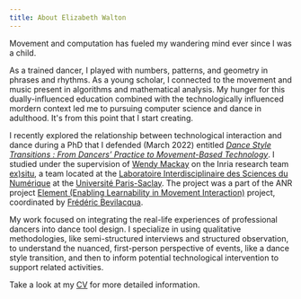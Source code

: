 ```yaml
---
title: About Elizabeth Walton
---
```


Movement and computation has fueled my wandering mind ever since I was a child. 

As a trained dancer, I played with numbers, patterns, and geometry in phrases and rhythms. As a young scholar, I connected to the movement and music present in algorithms and mathematical analysis. My hunger for this dually-influenced education combined with the technologically influenced mordern context led me to pursuing computer science and dance in adulthood. It's from this point that I start creating. 

I recently explored the relationship between technological interaction and dance during a PhD that I defended (March 2022) entitled [*Dance Style Transitions : From Dancers’ Practice to Movement-Based Technology*](https://www.theses.fr/2022UPASG027). I studied under the supervision of [Wendy Mackay](https://ex-situ.lri.fr/people/mackay/) on the Inria research team [ex)situ](https://ex-situ.lri.fr/), a team located at the [Laboratoire Interdisciplinaire des Sciences du Numérique](https://www.lisn.upsaclay.fr/) at the [Université Paris-Saclay](https://www.universite-paris-saclay.fr/en). The project was a part of the ANR project [Element (Enabling Learnability in Movement Interaction)](https://element-project.ircam.fr/) project, coordinated by [Frédéric Bevilacqua](https://frederic-bevilacqua.net/).

My work focused on integrating the real-life experiences of professional dancers into dance tool design. I specialize in using qualitative methodologies, like semi-structured interviews and structured observation, to understand the nuanced, first-person perspective of events, like a dance style transition, and then to inform potential technological intervention to support related activities. 

Take a look at my [CV](Elizabeth_Walton_Dance_CV.pdf) for more detailed information.


